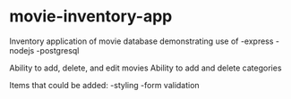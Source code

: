 # movie-inventory-app
Inventory application of movie database demonstrating use of
-express
-nodejs
-postgresql

Ability to add, delete, and edit movies
Ability to add and delete categories


Items that could be added:
-styling
-form validation
